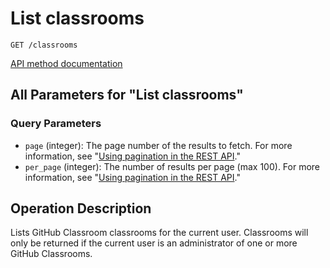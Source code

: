 # List classrooms

`GET /classrooms`

[API method documentation](https://docs.github.com/rest/classroom/classroom#list-classrooms)

## All Parameters for "List classrooms"

### Query Parameters

- `page` (integer): The page number of the results to fetch. For more information, see "[Using pagination in the REST API](https://docs.github.com/rest/using-the-rest-api/using-pagination-in-the-rest-api)."
- `per_page` (integer): The number of results per page (max 100). For more information, see "[Using pagination in the REST API](https://docs.github.com/rest/using-the-rest-api/using-pagination-in-the-rest-api)."

## Operation Description

Lists GitHub Classroom classrooms for the current user. Classrooms will only be returned if the current user is an administrator of one or more GitHub Classrooms.
